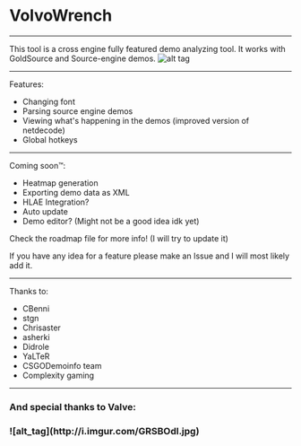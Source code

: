 # VolvoWrench
***
This tool is a cross engine fully featured demo analyzing tool. It works with GoldSource and Source-engine demos.
![alt tag](http://i.imgur.com/hfzwuRL.png)
***
Features:
  - Changing font
  - Parsing source engine demos
  - Viewing what's happening in the demos (improved version of netdecode)
  - Global hotkeys
***
Coming soon™:
  - Heatmap generation
  - Exporting demo data as XML
  - HLAE Integration?
  - Auto update
  - Demo editor? (Might not be a good idea idk yet)
  
  Check the roadmap file for more info! (I will try to update it)
  
  If you have any idea for a feature please make an Issue and I will most likely add it.
***
Thanks to:
  - CBenni
  - stgn
  - Chrisaster
  - asherki
  - Didrole
  - YaLTeR
  - CSGODemoinfo team
  - Complexity gaming
 
 ***
 <h3>And special thanks to Valve:<h3>
  ![alt_tag](http://i.imgur.com/GRSBOdl.jpg)
